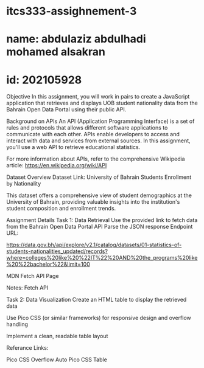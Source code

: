 # itcs333-assighnement-3
# name: abdulaziz abdulhadi mohamed alsakran
# id: 202105928
Objective
In this assignment, you will work in pairs to create a JavaScript application that retrieves and displays UOB student nationality data from the Bahrain Open Data Portal using their public API.

Background on APIs
An API (Application Programming Interface) is a set of rules and protocols that allows different software applications to communicate with each other. APIs enable developers to access and interact with data and services from external sources. In this assignment, you'll use a web API to retrieve educational statistics.

For more information about APIs, refer to the comprehensive Wikipedia article: https://en.wikipedia.org/wiki/API

Dataset Overview
Dataset Link: University of Bahrain Students Enrollment by Nationality

This dataset offers a comprehensive view of student demographics at the University of Bahrain, providing valuable insights into the institution's student composition and enrollment trends.

Assignment Details
Task 1: Data Retrieval
Use the provided link to fetch data from the Bahrain Open Data Portal API
Parse the JSON response
Endpoint URL:

https://data.gov.bh/api/explore/v2.1/catalog/datasets/01-statistics-of-students-nationalities_updated/records?where=colleges%20like%20%22IT%22%20AND%20the_programs%20like%20%22bachelor%22&limit=100

MDN Fetch API Page

Notes: Fetch API

Task 2: Data Visualization
Create an HTML table to display the retrieved data

Use Pico CSS (or similar frameworks) for responsive design and overflow handling

Implement a clean, readable table layout

Referance Links:

Pico CSS Overflow Auto
Pico CSS Table
